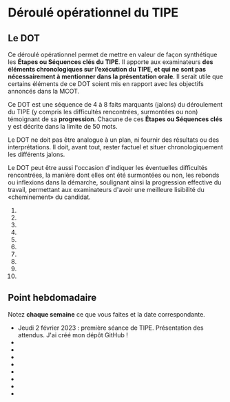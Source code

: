 # Déroulé opérationnel du TIPE

## Le DOT

Ce déroulé opérationnel permet de mettre en valeur de façon synthétique les **Étapes ou Séquences clés du TIPE**. Il apporte aux examinateurs **des éléments chronologiques sur l’exécution du TIPE, et qui ne sont pas nécessairement à mentionner dans la présentation orale**. Il serait utile que certains éléments de ce DOT soient mis en rapport avec les objectifs annoncés dans la MCOT.

Ce DOT est une séquence de 4 à 8 faits marquants (jalons) du déroulement du TIPE (y compris les difficultés rencontrées, surmontées ou non) témoignant de sa **progression**. Chacune de ces **Étapes ou Séquences clés** y est décrite dans la limite de 50 mots.

Le DOT ne doit pas être analogue à un plan, ni fournir des résultats ou des interprétations. Il doit, avant tout, rester factuel et situer chronologiquement les différents jalons.

Le DOT peut être aussi l'occasion d'indiquer les éventuelles difficultés rencontrées, la manière dont elles ont été surmontées ou non, les rebonds ou inflexions dans la démarche, soulignant ainsi la progression effective du travail, permettant aux examinateurs d'avoir une meilleure lisibilité du «cheminement» du candidat.

1. 
2. 
3. 
4. 
5. 
6. 
7. 
8. 
9. 
10. 

## Point hebdomadaire

Notez **chaque semaine** ce que vous faites et la date correspondante.

- Jeudi 2 février 2023 : première séance de TIPE. Présentation des attendus. J'ai créé mon dépôt GitHub !
-
-
-
-
-
-
-
-


